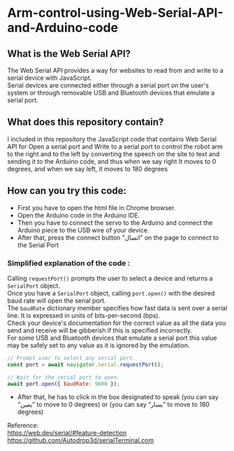 # Arm-control-using-Web-Serial-API-and-Arduino-code


## What is the Web Serial API?
The Web Serial API provides a way for websites to read from and write to a serial device with JavaScript. <br>
Serial devices are connected either through a serial port on the user's system or through removable USB and Bluetooth devices that emulate a serial port.

## What does this repository contain?
I included in this repository the JavaScript code that contains Web Serial API for Open a serial port and Write to a serial port to control the robot arm to the right and to the left by converting the speech on the site to text and sending it to the Arduino code, and thus when we say right It moves to 0 degrees, and when we say left, it moves to 180 degrees

## How can you try this code:
- First you have to open the html file in Chrome browser.
- Open the Arduino code in the Arduino IDE.
- Then you have to connect the servo to the Arduino and connect the Arduino piece to the USB wire of your device.
- After that, press the connect button "اتصال" on the page to connect to the Serial Port
### Simplified explanation of the code :
Calling `requestPort()` prompts the user to select a device and returns a `SerialPort` object. <br> 
Once you have a `SerialPort` object, calling `port.open()` with the desired baud rate will open the serial port.<br>
The `baudRate` dictionary member specifies how fast data is sent over a serial line. It is expressed in units of bits-per-second (bps).<br>
Check your device's documentation for the correct value as all the data you send and receive will be gibberish if this is specified incorrectly.<br>
For some USB and Bluetooth devices that emulate a serial port this value may be safely set to any value as it is ignored by the emulation.
```js
// Prompt user to select any serial port.
const port = await navigator.serial.requestPort();

// Wait for the serial port to open.
await port.open({ baudRate: 9600 });
```
- After that, he has to click in the box designated to speak (you can say “يمين” to move to 0 degrees) or (you can say “يسار” to move to 180 degrees)



Reference:
<br>
https://web.dev/serial/#feature-detection <br>
https://github.com/Autodrop3d/serialTerminal.com
